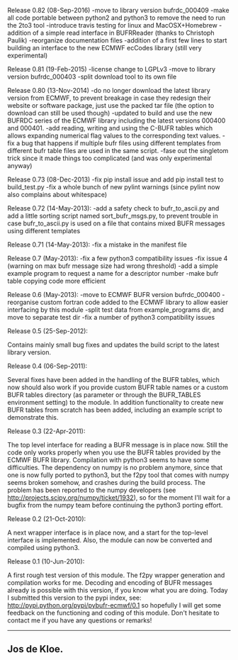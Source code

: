 Release 0.82 (08-Sep-2016)
-move to library version bufrdc_000409
-make all code portable between python2 and python3 to remove the
 need to run the 2to3 tool
-introduce travis testing for linux and MacOSX+Homebrew
-addition of a simple read interface in BUFRReader
 (thanks to Christoph Paulik)
-reorganize documentation files
-addition of a first few lines to start building an interface
 to the new ECMWF ecCodes library (still very experimental)

Release 0.81 (19-Feb-2015)
-license change to LGPLv3
-move to library version bufrdc_000403
-split download tool to its own file

Release 0.80 (13-Nov-2014)
-do no longer download the latest library version from ECMWF, to prevent
 breakage in case they redesign their website or software package,
 just use the packed tar file (the option to download can still be used though)
-updated to build and use the new BUFRDC series of the ECMWF library
 including the latest versions 000400 and  000401.
-add reading, writing and using the C-BUFR tables which allows expanding
 numerical flag values to the corresponding text values.
-fix a bug that happens if multiple bufr files using different templates
 from different bufr table files are used in the same script.
-fase out the singletom trick since it made things too complicated
 (and was only experimental anyway)

Release 0.73 (08-Dec-2013)
-fix pip install issue and add pip install test to build_test.py 
-fix a whole bunch of new pylint warnings
 (since pylint now also complains about whitespace)

Release 0.72 (14-May-2013):
-add a safety check to bufr_to_ascii.py and add a little sorting script
 named sort_bufr_msgs.py, to prevent trouble in case bufr_to_ascii.py is
 used on a file that contains mixed BUFR messages using different templates

Release 0.71 (14-May-2013):
-fix a mistake in the manifest file

Release 0.7 (May-2013):
-fix a few python3 compatibility issues
-fix issue 4 (warning on max bufr message size had wrong threshold)
-add a simple example program to request a name for a descriptor number
-make bufr table copying code more efficient

Release 0.6 (May-2013):
-move to ECMWF BUFR version bufrdc_000400
-reorganise custom fortran code added to the ECMWF library 
 to allow easier interfacing by this module
-split test data from example_programs dir, and move to separate test dir
-fix a number of python3 compatibility issues

Release 0.5 (25-Sep-2012):

Contains mainly small bug fixes and updates the build script to the 
latest library version.

Release 0.4 (06-Sep-2011):

Several fixes have been added in the handling of the BUFR tables, which
now should also work if you provide custom BUFR table names or a custom
BUFR tables directory (as parameter or through the BUFR_TABLES environment
setting) to the module.
In addition functionality to create new BUFR tables from scratch has been
added, including an example script to demonstrate this.

Release 0.3 (22-Apr-2011):

The top level interface for reading a BUFR message is in place now.
Still the code only works properly when you use the BUFR tables
provided by the ECMWF BUFR library.
Compilation with python3 seems to have some difficulties.
The dependency on numpy is no problem anymore, since that one is now
fully ported to python3, but the f2py tool that comes with numpy
seems broken somehow, and crashes during the build process.
The problem has been reported to the numpy developers (see
http://projects.scipy.org/numpy/ticket/1932), so for the moment
I'll wait for a bugfix from the numpy team before continuing
the python3 porting effort.

Release 0.2 (21-Oct-2010):

A next wrapper interface is in place now, and a start for the top-level
interface is implemented.
Also, the module can now be converted and compiled using python3.

Release 0.1 (10-Jun-2010):

A first rough test version of this module. The f2py wrapper generation and 
compilation works for me.
Decoding and encoding of BUFR messages already is possible with this
version, if you know what you are doing.
Today I submitted this version to the pypi index, see:
http://pypi.python.org/pypi/pybufr-ecmwf/0.1
so hopefully I will get some feedback on the functioning and coding 
of this module.
Don't hesitate to contact me if you have any questions or remarks!

---
Jos de Kloe.
---
